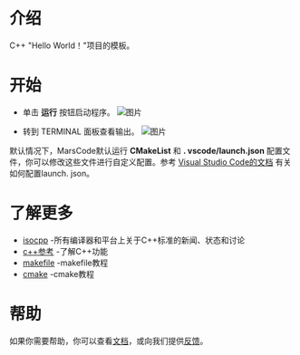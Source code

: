 # 介绍
C++ "Hello World！"项目的模板。
# 开始
- 单击 **运行** 按钮启动程序。
![图片](https://lf-cdn.marscode.com.cn/obj/eden-cn/ljhwz_lkpkbvsj/ljhwZthlaukjlkulzlp/project_template/prod/afa85757fb033ae6ecea4cbe228d017bc6f65c95/images/native_cpp/image-0.jpg)

- 转到 TERMINAL 面板查看输出。
![图片](https://lf-cdn.marscode.com.cn/obj/eden-cn/ljhwz_lkpkbvsj/ljhwZthlaukjlkulzlp/project_template/prod/afa85757fb033ae6ecea4cbe228d017bc6f65c95/images/native_cpp/image-1.jpg)

默认情况下，MarsCode默认运行 **CMakeList** 和 **. vscode/launch.json** 配置文件，你可以修改这些文件进行自定义配置。参考 [Visual Studio Code的文档](https://code.visualstudio.com/docs/editor/debugging) 有关如何配置launch. json。
# 了解更多
- [isocpp](https://isocpp.org/) -所有编译器和平台上关于C++标准的新闻、状态和讨论
- [c++参考](https://en.cppreference.com/) -了解C++功能
- [makefile](https://makefiletutorial.com/) -makefile教程
- [cmake](https://cmake.org/cmake/help/latest/guide/tutorial/) -cmake教程
# 帮助
如果你需要帮助，你可以查看[文档](https://docs.marscode.cn/)，或向我们提供[反馈](https://juejin.cn/pin/club/7359094304150650889?utm_source=doc&utm_medium=marscode)。

